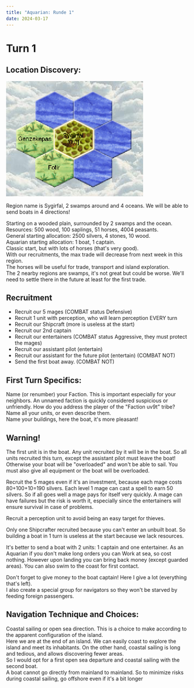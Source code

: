 ```yaml
---
title: "Aquarian: Runde 1"
date: 2024-03-17
---
```

# Turn 1

## Location Discovery:

![Map turn 1](./map1.png "Map turn 1")

Region name is Sygirfal, 2 swamps around and 4 oceans.
We will be able to send boats in 4 directions! 

Starting on a wooded plain, surrounded by 2 swamps and the ocean.  
Resources: 500 wood, 100 saplings, 51 horses, 4004 peasants.  
General starting allocation: 2500 silvers, 4 stones, 10 wood.  
Aquarian starting allocation: 1 boat, 1 captain.  
Classic start, but with lots of horses (that's very good).  
With our recruitments, the max trade will decrease from next week in this region.  
The horses will be useful for trade, transport and island exploration.  
The 2 nearby regions are swamps, it's not great but could be worse. We'll need to settle there in the future at least for the first trade.

## Recruitment
- Recruit our 5 mages (COMBAT status Defensive)
- Recruit 1 unit with perception, who will learn perception EVERY turn
- Recruit our Shipcraft (more is useless at the start)
- Recruit our 2nd captain
- Recruit our entertainers (COMBAT status Aggressive, they must protect the mages)
- Recruit our assistant pilot (entertain)
- Recruit our assistant for the future pilot (entertain) (COMBAT NOT)
- Send the first boat away. (COMBAT NOT)

## First Turn Specifics:
Name (or renumber) your Faction. This is important especially for your neighbors. An unnamed faction is quickly considered suspicious or unfriendly. How do you address the player of the "Faction uv9t" tribe?  
Name all your units, or even describe them.  
Name your buildings, here the boat, it's more pleasant!

## Warning!
The first unit is in the boat. Any unit recruited by it will be in the boat. So all units recruited this turn, except the assistant pilot must leave the boat! Otherwise your boat will be "overloaded" and won't be able to sail. You must also give all equipment or the boat will be overloaded.

Recruit the 5 mages even if it's an investment, because each mage costs 80+100+10=190 silvers. Each level 1 mage can cast a spell to earn 50 silvers. So if all goes well a mage pays for itself very quickly. A mage can have failures but the risk is worth it, especially since the entertainers will ensure survival in case of problems.

Recruit a perception unit to avoid being an easy target for thieves.

Only one Shipcrafter recruited because you can't enter an unbuilt boat. So building a boat in 1 turn is useless at the start because we lack resources.

It's better to send a boat with 2 units: 1 captain and one entertainer. As an Aquarian if you don't make long orders you can Work at sea, so cost nothing. However upon landing you can bring back money (except guarded areas). You can also swim to the coast for first contact.

Don't forget to give money to the boat captain! Here I give a lot (everything that's left).  
I also create a special group for navigators so they won't be starved by feeding foreign passengers.

## Navigation Technique and Choices:
Coastal sailing or open sea direction. This is a choice to make according to the apparent configuration of the island.  
Here we are at the end of an island. We can easily coast to explore the island and meet its inhabitants. On the other hand, coastal sailing is long and tedious, and allows discovering fewer areas.  
So I would opt for a first open sea departure and coastal sailing with the second boat.  
A boat cannot go directly from mainland to mainland. So to minimize risks during coastal sailing, go offshore even if it's a bit longer
